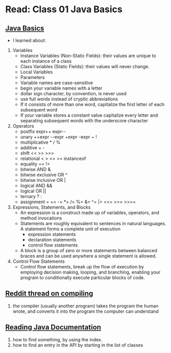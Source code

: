 # Read: Class 01 Java Basics

## [Java Basics](https://docs.oracle.com/javase/tutorial/java/nutsandbolts/index.html)

- I learned about:

1. Variables
   - Instance Variables (Non-Static Fields): their values are unique to each instance of a class
   - Class Variables (Static Fields): their values will never change.
   - Local Variables
   - Parameters
   - Variable names are case-sensitive
   - begin your variable names with a letter
   - dollar sign character, by convention, is never used
   - use full words instead of cryptic abbreviations
   - If it consists of more than one word, capitalize the first letter of each subsequent word
   - If your variable stores a constant value capitalize every letter and separating subsequent words with the underscore character
1. Operators
   - postfix expr++ expr--
   - unary ++expr --expr +expr -expr ~ !
   - multiplicative \* / %
   - additive + -
   - shift << >> >>>
   - relational < > <= >= instanceof
   - equality == !=
   - bitwise AND &
   - bitwise exclusive OR ^
   - bitwise inclusive OR |
   - logical AND &&
   - logical OR ||
   - ternary ? :
   - assignment = += -= \*= /= %= &= ^= |= <<= >>= >>>=
1. Expressions, Statements, and Blocks
   - An expression is a construct made up of variables, operators, and method invocations
   - Statements are roughly equivalent to sentences in natural languages. A statement forms a complete unit of execution
     - expression statements
     - declaration statements
     - control flow statements
   - A block is a group of zero or more statements between balanced braces and can be used anywhere a single statement is allowed.
1. Control Flow Statements
   - Control flow statements, break up the flow of execution by employing decision making, looping, and branching, enabling your program to conditionally execute particular blocks of code.

## [Reddit thread on compiling](https://www.reddit.com/r/explainlikeimfive/comments/233dq5/eli5_what_does_it_mean_to_compile_code/)

1. the compiler (usually another program) takes the program the human wrote, and converts it into the program the computer can understand

## [Reading Java Documentation](https://www.dummies.com/programming/java/making-sense-of-javas-api-documentation/)

1. how to find something, by using the index.
1. how to find an entry in the API by starting in the list of classes